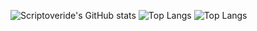 ![Scriptoveride's GitHub stats](https://github-readme-stats.vercel.app/api?username=scriptoveride&show_icons=true&theme=radical)
![Top Langs](https://github-readme-stats.vercel.app/api/top-langs/?username=scriptoveride&langs_count=8&theme=radical)
![Top Langs](https://github-readme-stats.vercel.app/api/top-langs/?username=scriptoveride&layout=compact&theme=synthwave)
